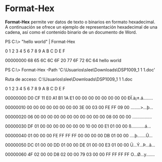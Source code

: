 # <a name="format-hex"></a>Format-Hex
**Format-Hex** permite ver datos de texto o binarios en formato hexadecimal. A continuación se ofrece un ejemplo de representación hexadecimal de una cadena, así como el contenido binario de un documento de Word.

PS C:\\&gt; "hello world" | Format-Hex

0 1 2 3 4 5 6 7 8 9 A B C D E F

00000000 68 65 6C 6C 6F 20 77 6F 72 6C 64 hello world

PS C:\\&gt; Format-Hex -Path 'C:\\Usuarios\\slee\\Downloads\\DSP1009\_1 1 1.doc'

Ruta de acceso: C:\\Usuarios\\slee\\Downloads\\DSP1009\_1 1 1.doc

0 1 2 3 4 5 6 7 8 9 A B C D E F

00000000 D0 CF 11 E0 A1 B1 1A E1 00 00 00 00 00 00 00 00 ÐÏ.à¡±.á........

00000010 00 00 00 00 00 00 00 00 3E 00 03 00 FE FF 09 00 ........&gt;...þ...

00000020 06 00 00 00 00 00 00 00 00 00 00 00 08 00 00 00 ................

00000030 DF 01 00 00 00 00 00 00 00 10 00 00 E1 01 00 00 ß...........á...

00000040 01 00 00 00 FE FF FF FF 00 00 00 00 DB 01 00 00 ....þ.......Û...

00000050 DC 01 00 00 DD 01 00 00 DE 01 00 00 E3 01 00 00 Ü...Ý...Þ...ã...

00000060 4F 02 00 00 D8 02 00 00 79 03 00 00 FF FF FF FF O...Ø...y.......
